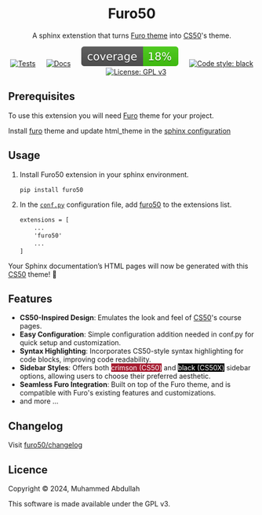 <h1 align="center">Furo50</h1>
<p align="center">
  A sphinx extenstion that turns <a href="https://github.com/pradyunsg/furo">Furo theme</a> into <a href="https://cs50.harvard.edu/college/2019/fall/">CS50</a>'s theme.
</p>

<p align="center">
    <a href="https://github.com/ABD-01/furo50/actions/workflows/tests.yml?branch=master"><img src="https://github.com/ABD-01/furo50/actions/workflows/tests.yml/badge.svg?branch=master" alt="Tests"></a>
    &emsp;
    <a href="https://github.com/ABD-01/furo50/actions/workflows/docs.yml?branch=master"><img src="https://github.com/ABD-01/furo50/actions/workflows/docs.yml/badge.svg?branch=master" alt="Docs"></a>
    &emsp;
    <img src="https://raw.githubusercontent.com/ABD-01/furo50/master/docs/_static/coverage.svg" alt="Coverage">
    &emsp;
    <a href="https://github.com/psf/black"><img src="https://img.shields.io/badge/code%20style-black-000000.svg" alt="Code style: black"></a>
    &emsp;
    <a href="https://www.gnu.org/licenses/gpl-3.0"><img src="https://img.shields.io/badge/License-GPLv3-blue.svg" alt="License: GPL v3"></a>
</p>

<!-- [![Tests](https://github.com/ABD-01/furo50/actions/workflows/tests.yml/badge.svg?branch=master)](https://github.com/ABD-01/furo50/actions/workflows/tests.yml) &emsp; ![](docs/_static/coverage.svg) &emsp; [![Code style: black](https://img.shields.io/badge/code%20style-black-000000.svg)](https://github.com/psf/black) -->

<!-- [![Documentation](https://github.com/ABD-01/furo50/actions/workflows/docs.yml/badge.svg)](https://github.com/ABD-01/furo50/actions/workflows/docs.yml) -->

<!-- [![License: GPL v3](https://img.shields.io/badge/License-GPLv3-blue.svg)](https://www.gnu.org/licenses/gpl-3.0) -->


<!-- index.md content start -->

## Prerequisites

To use this extension you will need [Furo][furo link] theme for your project.

Install [furo][furo link]  theme and update html_theme in the [sphinx configuration][conf link]

## Usage

1. Install Furo50 extension in your sphinx environment.
    ```
    pip install furo50
    ```

2. In the [`conf.py`][conf link] configuration file, add [furo50][furo50 link] to the extensions list.
    ```
    extensions = [
        ...
        'furo50'
        ...
    ]
    ```
Your Sphinx documentation’s HTML pages will now be generated with this [CS50][cs50 link] theme! 🎉

## Features
* **CS50-Inspired Design**: Emulates the look and feel of [CS50][cs50 link]'s course pages.
* **Easy Configuration**: Simple configuration addition needed in conf.py for quick setup and customization.
* **Syntax Highlighting**: Incorporates CS50-style syntax highlighting for code blocks, improving code readability.
* **Sidebar Styles**: Offers both <span style="background-color:#a51c30;color:#fff;">crimson (CS50)</span> and <span  style="background-color:#000;color:#fff;">black (CS50X)</span> sidebar options, allowing users to choose their preferred aesthetic.
* **Seamless Furo Integration**: Built on top of the Furo theme, and is compatible with Furo's existing features and customizations.
* and more ...

<!-- index.md content end -->

## Changelog

Visit [furo50/changelog](https://abd-01.github.io/furo50/changelog/)

## Licence
Copyright © 2024, Muhammed Abdullah

This software is made available under the GPL v3.


<!-- Markdown links -->

[furo link]: https://pradyunsg.me/furo/
[furo50 link]: https://github.com/ABD-01/furo50
[cs50 link]: https://cs50.harvard.edu/college/2019/fall/
[conf link]: https://www.sphinx-doc.org/en/master/usage/configuration.html